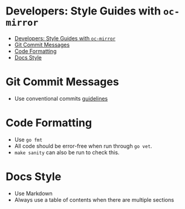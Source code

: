 Developers: Style Guides with `oc-mirror`
====
- [Developers: Style Guides with `oc-mirror`](#developers-style-guides-with-oc-mirror)
- [Git Commit Messages](#git-commit-messages)
- [Code Formatting](#code-formatting)
- [Docs Style](#docs-style)
  
# Git Commit Messages

- Use conventional commits [guidelines](https://www.conventionalcommits.org/en/v1.0.0/)

# Code Formatting

- Use `go fmt`
- All code should be error-free when run through `go vet`. 
- `make sanity` can also be run to check this.

# Docs Style

- Use Markdown
- Always use a table of contents when there are multiple sections